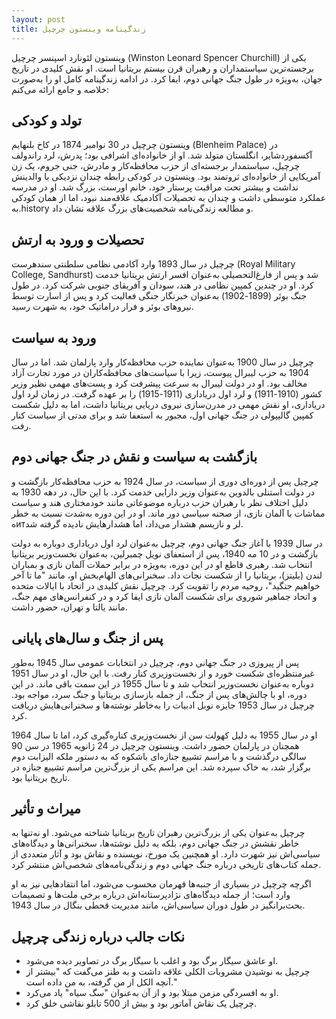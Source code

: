 ```yaml
---
layout: post
title: زندگینامه وینستون چرچیل
---
```


وینستون لئونارد اسپنسر چرچیل (Winston Leonard Spencer Churchill) یکی از برجسته‌ترین سیاستمداران و رهبران قرن بیستم بریتانیا است. او نقش کلیدی در تاریخ جهان، به‌ویژه در طول جنگ جهانی دوم، ایفا کرد. در ادامه زندگینامه کامل او را به‌صورت خلاصه و جامع ارائه می‌کنم:

## تولد و کودکی
وینستون چرچیل در 30 نوامبر 1874 در کاخ بلنهایم (Blenheim Palace) در آکسفوردشایر، انگلستان متولد شد. او از خانواده‌ای اشرافی بود؛ پدرش، لرد راندولف چرچیل، سیاستمدار برجسته‌ای از حزب محافظه‌کار و مادرش، جنی جروم، یک زن آمریکایی از خانواده‌ای ثروتمند بود. وینستون در کودکی رابطه چندان نزدیکی با والدینش نداشت و بیشتر تحت مراقبت پرستار خود، خانم اورست، بزرگ شد. او در مدرسه عملکرد متوسطی داشت و چندان به تحصیلات آکادمیک علاقه‌مند نبود، اما از همان کودکی به.history و مطالعه زندگی‌نامه شخصیت‌های بزرگ علاقه نشان داد.

## تحصیلات و ورود به ارتش
چرچیل در سال 1893 وارد آکادمی نظامی سلطنتی سندهرست (Royal Military College, Sandhurst) شد و پس از فارغ‌التحصیلی به‌عنوان افسر ارتش بریتانیا خدمت کرد. او در چندین کمپین نظامی در هند، سودان و آفریقای جنوبی شرکت کرد. در طول جنگ بوئر (1899-1902) به‌عنوان خبرنگار جنگی فعالیت کرد و پس از اسارت توسط نیروهای بوئر و فرار دراماتیک خود، به شهرت رسید.

## ورود به سیاست
چرچیل در سال 1900 به‌عنوان نماینده حزب محافظه‌کار وارد پارلمان شد. اما در سال 1904 به حزب لیبرال پیوست، زیرا با سیاست‌های محافظه‌کاران در مورد تجارت آزاد مخالف بود. او در دولت لیبرال به سرعت پیشرفت کرد و پست‌های مهمی نظیر وزیر کشور (1910-1911) و لرد اول دریاداری (1911-1915) را بر عهده گرفت. در زمان لرد اول دریاداری، او نقش مهمی در مدرن‌سازی نیروی دریایی بریتانیا داشت، اما به دلیل شکست کمپین گالیپولی در جنگ جهانی اول، مجبور به استعفا شد و برای مدتی از سیاست کنار رفت.

## بازگشت به سیاست و نقش در جنگ جهانی دوم
چرچیل پس از دوره‌ای دوری از سیاست، در سال 1924 به حزب محافظه‌کار بازگشت و در دولت استنلی بالدوین به‌عنوان وزیر دارایی خدمت کرد. با این حال، در دهه 1930 به دلیل اختلاف نظر با رهبران حزب درباره موضوعاتی مانند خودمختاری هند و سیاست مماشات با آلمان نازی، از صحنه سیاسی دور ماند. او در این دوره به‌شدت نسبت به خطر هитلر و نازیسم هشدار می‌داد، اما هشدارهایش نادیده گرفته شد.

در سال 1939 با آغاز جنگ جهانی دوم، چرچیل به‌عنوان لرد اول دریاداری دوباره به دولت بازگشت و در 10 مه 1940، پس از استعفای نویل چمبرلین، به‌عنوان نخست‌وزیر بریتانیا انتخاب شد. رهبری قاطع او در این دوره، به‌ویژه در برابر حملات آلمان نازی و بمباران لندن (بلیتز)، بریتانیا را از شکست نجات داد. سخنرانی‌های الهام‌بخش او، مانند "ما تا آخر خواهیم جنگید"، روحیه مردم را تقویت کرد. چرچیل نقش کلیدی در اتحاد با ایالات متحده و اتحاد جماهیر شوروی برای شکست آلمان نازی ایفا کرد و در کنفرانس‌های مهم جنگ، مانند یالتا و تهران، حضور داشت.

## پس از جنگ و سال‌های پایانی
پس از پیروزی در جنگ جهانی دوم، چرچیل در انتخابات عمومی سال 1945 به‌طور غیرمنتظره‌ای شکست خورد و از نخست‌وزیری کنار رفت. با این حال، او در سال 1951 دوباره به‌عنوان نخست‌وزیر انتخاب شد و تا سال 1955 در این سمت باقی ماند. در این دوره، او با چالش‌های پس از جنگ، از جمله بازسازی بریتانیا و جنگ سرد، مواجه بود. چرچیل در سال 1953 جایزه نوبل ادبیات را به‌خاطر نوشته‌ها و سخنرانی‌هایش دریافت کرد.

او در سال 1955 به دلیل کهولت سن از نخست‌وزیری کناره‌گیری کرد، اما تا سال 1964 همچنان در پارلمان حضور داشت. وینستون چرچیل در 24 ژانویه 1965 در سن 90 سالگی درگذشت و با مراسم تشییع جنازه‌ای باشکوه که به دستور ملکه الیزابت دوم برگزار شد، به خاک سپرده شد. این مراسم یکی از بزرگ‌ترین مراسم تشییع جنازه در تاریخ بریتانیا بود.

## میراث و تأثیر
چرچیل به‌عنوان یکی از بزرگ‌ترین رهبران تاریخ بریتانیا شناخته می‌شود. او نه‌تنها به خاطر نقشش در جنگ جهانی دوم، بلکه به دلیل نوشته‌ها، سخنرانی‌ها و دیدگاه‌های سیاسی‌اش نیز شهرت دارد. او همچنین یک مورخ، نویسنده و نقاش بود و آثار متعددی از جمله کتاب‌های تاریخی درباره جنگ جهانی دوم و زندگی‌نامه‌های شخصی‌اش منتشر کرد.

اگرچه چرچیل در بسیاری از جنبه‌ها قهرمان محسوب می‌شود، اما انتقادهایی نیز به او وارد است؛ از جمله دیدگاه‌های نژادپرستانه‌اش درباره برخی ملت‌ها و تصمیمات بحث‌برانگیز در طول دوران سیاسی‌اش، مانند مدیریت قحطی بنگال در سال 1943.

## نکات جالب درباره زندگی چرچیل
- او عاشق سیگار برگ بود و اغلب با سیگار برگ در تصاویر دیده می‌شود.
- چرچیل به نوشیدن مشروبات الکلی علاقه داشت و به طنز می‌گفت که "بیشتر از آنچه الکل از من گرفته، به من داده است."
- او به افسردگی مزمن مبتلا بود و از آن به‌عنوان "سگ سیاه" یاد می‌کرد.
- چرچیل یک نقاش آماتور بود و بیش از 500 تابلو نقاشی خلق کرد.
